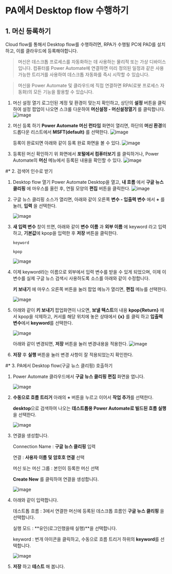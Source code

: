 # PA에서 Desktop flow 수행하기

## 1. 머신 등록하기
Cloud flow를 통해서 Desktop flow를 수행하려면, RPA가 수행될 PC에 PAD를 설치하고, 이를 클라우드에 등록해야합니다.

> 머신은 데스크톱 프로세스를 자동화하는 데 사용하는 물리적 또는 가상 디바이스입니다. 컴퓨터를 Power Automate에 연결하면 미리 정의된 일정과 같은 사용 가능한 트리거를 사용하여 데스크톱 자동화를 즉시 시작할 수 있습니다.

> 머신을 Power Automate 및 클라우드에 직접 연결하면 RPA(로봇 프로세스 자동화)의 모든 기능을 활용할 수 있습니다.

  1. 머신 설정 열기
     로그인된 계정 및 환경이 맞는지 확인하고, 상단의 **설정** 버튼을 클릭하여 설정 팝업이 나오면 스크롤 다운하여 **머신설정 - 머신설정열기** 를 클릭합니다.
     ![image](https://github.com/user-attachments/assets/ccbbd356-0e74-4888-a9c0-36bed45dffb2)


  2. 머신 등록 하기
     **Power Automate 머신 런타임** 화면이 열리면, 하단의 **머신 환경**의 드롭다운 리스트에서 **MSFT(default)** 를 선택한다.
     ![image](https://github.com/user-attachments/assets/54fe5be6-4238-490e-a9e7-68a1bacd3efd)

     등록이 완료되면 아래와 같이 등록 완료 화면을 볼 수 있다.
     ![image](https://github.com/user-attachments/assets/aec45c49-f225-43fd-9773-d6a76f070c19)


  3. 등록된 머신 확인하기 
     위 화면에서 **포털에서 컴퓨터보기** 를 클릭하거나, Power Automate의 **머신** 메뉴에서 등록된 내용을 확인할 수 있다.
     ![image](https://github.com/user-attachments/assets/b9299caf-91a9-4182-8114-305ed60d5fcb)


#* 2. 검색어 인수로 받기 

  1. Desktop flow 열기
     Power Automate Desktop을 열고, **내 흐름** 에서 **구글 뉴스 클리핑** 에 마우스를 올린 후, 연필 모양의 **편집** 버튼을 클릭한다.
     ![image](https://github.com/user-attachments/assets/528a01bb-b386-425d-a5b8-68577ce3f641)


  2. 구글 뉴스 클리핑 소스가 열리면, 아래와 같이 오른쪽 **변수 - 입출력 변수** 에서 **+** 를 눌러, **입력** 을 선택한다.
     
     ![image](https://github.com/user-attachments/assets/ceec6ab9-1b96-4680-8adc-eb15dc5b00d2)
     
  3. **새 입력 변수** 창이 뜨면, 아래와 같이 **변수 이름** 과 **외부 이름** 에 keyword 라고 입력하고, **기본값**에 kpop을 입력한 후 **저장** 버튼을 클릭한다.

     ``` keyword ```

     ``` kpop ```
     
     ![image](https://github.com/user-attachments/assets/cdda38b1-7743-4e78-ab18-e95da5783e82)


  4. 이제 keyword라는 이름으로 외부에서 입력 변수를 받을 수 있게 되었으며, 이제 이 변수를 실제 구글 뉴스 검색시 사용하도록 소스를 아래와 같이 수정합니다.
     
     **키 보내기** 에 마우스 오른쪽 버튼을 눌러 팝업 메뉴가 열리면, **편집** 메뉴를 선택한다.
 
     ![image](https://github.com/user-attachments/assets/129bb17e-2225-4792-811b-d6c8dbb8e230)

  5. 아래와 같이 **키 보내기** 팝업화면이 나오면, **보낼 텍스트**의 내용 **kpop{Return}** 에서 kpop을 삭제하고, 커서를 해당 위치에 놓은 상태에서 **{x}** 를 클릭 하고 **입출력 변수**에서 **keyword**를 선택한다.

     ![image](https://github.com/user-attachments/assets/cdd3299b-2c11-4043-bf85-3f9fa9a722cc)

     아래와 같이 변경되면, **저장** 버튼을 눌러 변경내용을 적용한다.
     ![image](https://github.com/user-attachments/assets/2b031823-b660-4873-83ba-968db2dd58f6)

  6. **저장** 후 **실행** 버튼을 눌러 변경 사항이 잘 적용되었는지 확인한다.
     
#* 3. PA에서 Desktop flow(구글 뉴스 클리핑) 호출하기

  1. Power Automate 클라우드에서 **구글 뉴스 클리핑** **편집** 화면을 엽니다.

     ![image](https://github.com/user-attachments/assets/f779b13f-32a4-4299-80b0-12cae573f178)


  2. **수동으로 흐름 트리거** 아래의 **+** 버튼을 누르고 이어서 **작업 추가**를 선택한다.

     **desktop**으로 검색하여 나오는 **데스트톱용 Power Automate로 빌드된 흐름 실행** 을 선택한다.

     ![image](https://github.com/user-attachments/assets/c4aa4970-dab8-4b0a-baa5-9027f12bdacc)

  3. 연결을 생성합니다.
   
     Connection Name : **구글 뉴스 클리핑** 입력
     
     연결 : **사용자 이름 및 암호호 연결** 선택
     
     머신 또는 머신 그룹 : 본인이 등록한 머신 선택

     **Create New** 를 클릭하여 연결을 생성합니다.

     ![image](https://github.com/user-attachments/assets/b581c308-bdbe-49f6-84db-07eb67bb87b5)


  4. 아래와 같이 입력합니다.

     데스트톱 흐름 : 3에서 연결한 머신에 등록된 데스크톱 흐름인  **구글 뉴스 클리핑** 을 선택합니다.

     실행 모드 : **유인(로그인했을때 실행)**을 선택합니다.

     keyword : 번개 아이콘을 클릭하고, 수동으로 흐름 트리거 하위의 **keyword**를 선택합니다.

 
     ![image](https://github.com/user-attachments/assets/f9447ba4-108d-4534-8d00-cfe758799995)

  5. **저장** 하고 **테스트** 해 봅니다.


